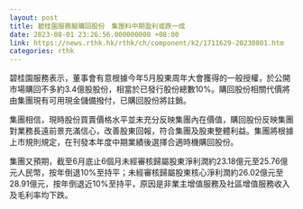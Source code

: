 ```yaml
---
layout: post
title: 碧桂園服務擬購回股份　集團料中期盈利或跌一成
date: 2023-08-01 23:26:56.000000000 +08:00
link: https://news.rthk.hk/rthk/ch/component/k2/1711629-20230801.htm
categories: rthk
---
```


碧桂園服務表示，董事會有意根據今年5月股東周年大會獲得的一般授權，於公開市場購回不多約3.4億股股份，相當於已發行股份總數10%。購回股份相關代價將由集團現有可用現金儲備撥付，已購回股份將註銷。

集團相信，現時股份買賣價格水平並未充分反映集團內在價值，購回股份反映集團對業務長遠前景充滿信心，改善股東回報，符合集團及股東整體利益。集團將根據上市規則規定，在刊發本年度中期業績後選擇合適時機購回股份。

集團又預期，截至6月底止6個月未經審核歸屬股東淨利潤約23.18億元至25.76億元人民幣，按年倒退10%至持平；未經審核歸屬股東核心淨利潤約26.02億元至28.91億元，按年倒退近10%至持平，原因是非業主增值服務及社區增值服務收入及毛利率均下跌。
